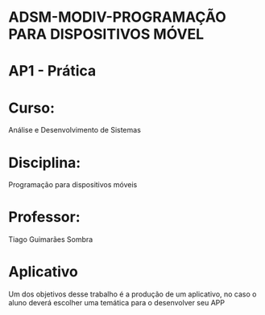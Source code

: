 # ADSM-MODIV-PROGRAMAÇÃO PARA DISPOSITIVOS MÓVEL
# AP1 - Prática

# Curso: 
Análise e Desenvolvimento de Sistemas
# Disciplina: 
Programação para dispositivos móveis
# Professor: 
Tiago Guimarães Sombra

# Aplicativo
Um dos objetivos desse trabalho é a produção de um aplicativo, no caso o aluno deverá escolher uma temática para o desenvolver seu APP
